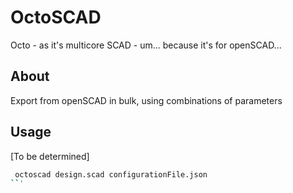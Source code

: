 # OctoSCAD

Octo - as it's multicore
SCAD - um... because it's for openSCAD...

## About

Export from openSCAD in bulk, using combinations of parameters

## Usage

[To be determined]
```bash
 octoscad design.scad configurationFile.json
``'


